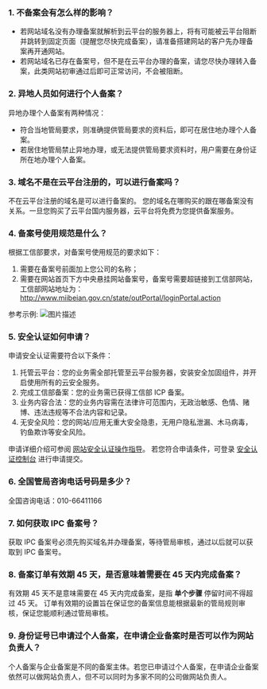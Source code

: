 ### 1. 不备案会有怎么样的影响？
- 若网站域名没有办理备案就解析到云平台的服务器上，将有可能被云平台阻断并跳转到固定页面（提醒您尽快完成备案），请准备搭建网站的客户先办理备案再开通网站。
- 若网站域名已存在备案号，但不是在云平台办理的备案，请您尽快办理转入备案，此类网站初审通过后即可正常访问，不会被阻断。

### 2. 异地人员如何进行个人备案？
异地办理个人备案有两种情况： 
- 符合当地管局要求，则准确提供管局要求的资料后，即可在居住地办理个人备案。 
- 若居住地管局禁止异地办理，或无法提供管局要求资料时，用户需要在身份证所在地办理个人备案。

### 3. 域名不是在云平台注册的，可以进行备案吗？
不在云平台注册的域名是可以进行备案的。
您的域名在哪购买的跟在哪备案没有关系。一旦您购买了云平台国内服务器，云平台将免费为您提供备案服务。

### 4. 备案号使用规范是什么？
根据工信部要求，对备案号使用规范的要求如下：
1. 需要在备案号前面加上您公司的名称；
2. 需要在网站首页下方中央悬挂网站备案号，备案号需要超链接到工信部网站，工信部网站地址为：http://www.miibeian.gov.cn/state/outPortal/loginPortal.action

参考示例:
![图片描述](https://mc.qcloudimg.com/static/img/a6ef9e20241be4716faf7551ba1f0b5b/1.png)

### 5. 安全认证如何申请？
申请安全认证需要符合以下条件：
1. 托管云平台：您的业务需全部托管至云平台服务器，安装安全加固组件，并开启使用所有的云安全服务。
2. 完成工信部备案：您的业务需已获得工信部 ICP 备案。
3. 业务内容合法：您的业务内容需在法律许可范围内，无政治敏感、色情、赌博、违法违规等不合法内容和记录。
4. 无安全风险：您的网站/应用无重大安全隐患，无用户隐私泄漏、木马病毒，钓鱼欺诈等安全风险。

申请详细介绍可参阅 [网站安全认证操作指导](http://tce.fsphere.cn/doc/product/297/3324)。
若您符合申请条件，可登录 [安全认证控制台](http://console.tce.fsphere.cn/dayu/url) 进行申请提交。

### 6. 全国管局咨询电话号码是多少？
全国咨询电话：010-66411166

### 7. 如何获取 IPC 备案号？
获取 IPC 备案号必须先购买域名并办理备案，等待管局审核，通过以后就可以获取到 IPC 备案号。

### 8. 备案订单有效期 45 天，是否意味着需要在 45 天内完成备案？
有效期 45 天不是意味需要在 45 天内完成备案，是指 **单个步骤** 停留时间不得超过 45 天。
订单有效期的设置旨在保证您的备案信息能根据最新的管局规则审核，保证您能顺利通过管局审核。

### 9. 身份证号已申请过个人备案，在申请企业备案时是否可以作为网站负责人？
个人备案与企业备案是不同的备案主体。若您已申请过个人备案，在申请企业备案依然可以做网站负责人，但不可以同时为多家不同的公司做网站负责人。

